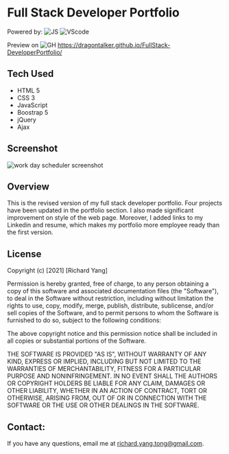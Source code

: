 # Full Stack Developer Portfolio

Powered by: 
![JS](https://aleen42.github.io/badges/src/javascript.svg)
![VScode](https://aleen42.github.io/badges/src/visual_studio_code.svg)


Preview on
![GH](https://aleen42.github.io/badges/src/github.svg)
https://dragontalker.github.io/FullStack-DeveloperPortfolio/

## Tech Used
* HTML 5
* CSS 3
* JavaScript
* Boostrap 5
* jQuery
* Ajax

## Screenshot


![work day scheduler screenshot](./Assets/Images/screenshot.png)

## Overview

This is the revised version of my full stack developer portfolio. Four projects have been updated in the portfolio section. I also made significant improvement on style of the web page. Moreover, I added links to my Linkedin and resume, which makes my portfolio more employee ready than the first version.


## License
Copyright (c) [2021] [Richard Yang]

Permission is hereby granted, free of charge, to any person obtaining a copy of this software and associated documentation files (the "Software"), to deal in the Software without restriction, including without limitation the rights to use, copy, modify, merge, publish, distribute, sublicense, and/or sell copies of the Software, and to permit persons to whom the Software is furnished to do so, subject to the following conditions:

The above copyright notice and this permission notice shall be included in all copies or substantial portions of the Software.

THE SOFTWARE IS PROVIDED "AS IS", WITHOUT WARRANTY OF ANY KIND, EXPRESS OR IMPLIED, INCLUDING BUT NOT LIMITED TO THE WARRANTIES OF MERCHANTABILITY, FITNESS FOR A PARTICULAR PURPOSE AND NONINFRINGEMENT. IN NO EVENT SHALL THE AUTHORS OR COPYRIGHT HOLDERS BE LIABLE FOR ANY CLAIM, DAMAGES OR OTHER LIABILITY, WHETHER IN AN ACTION OF CONTRACT, TORT OR OTHERWISE, ARISING FROM, OUT OF OR IN CONNECTION WITH THE SOFTWARE OR THE USE OR OTHER DEALINGS IN THE SOFTWARE.

## Contact:
If you have any questions, email me at richard.yang.tong@gmail.com.